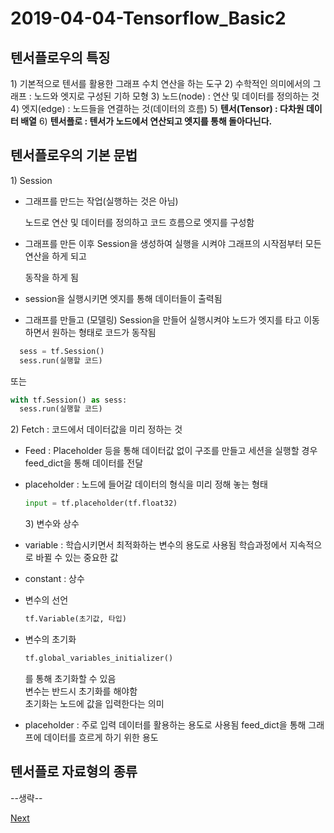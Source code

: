 # 2019-04-04-Tensorflow\_Basic2

## 텐서플로우의 특징

1\) 기본적으로 텐서를 활용한 그래프 수치 연산을 하는 도구 2\) 수학적인 의미에서의 그래프 : 노드와 엣지로 구성된 기하 모형 3\) 노드\(node\) : 연산 및 데이터를 정의하는 것 4\) 엣지\(edge\) : 노드들을 연결하는 것\(데이터의 흐름\) 5\) **텐서\(Tensor\) : 다차원 데이터 배열** 6\) **텐서플로 : 텐서가 노드에서 연산되고 엣지를 통해 돌아다닌다.**

## 텐서플로우의 기본 문법

1\) Session

* 그래프를 만드는 작업\(실행하는 것은 아님\)

  노드로 연산 및 데이터를 정의하고 코드 흐름으로 엣지를 구성함

* 그래프를 만든 이후 Session을 생성하여 실행을 시켜야 그래프의 시작점부터 모든 연산을 하게 되고

  동작을 하게 됨

* session을 실행시키면 엣지를 통해 데이터들이 출력됨
* 그래프를 만들고 \(모델링\) Session을 만들어 실행시켜야 노드가 엣지를 타고 이동하면서 원하는 형태로 코드가 동작됨

```python
  sess = tf.Session()
  sess.run(실행할 코드)
```

또는

```python
with tf.Session() as sess:
  sess.run(실행할 코드)
```

2\) Fetch : 코드에서 데이터값을 미리 정하는 것

* Feed : Placeholder 등을 통해 데이터값 없이 구조를 만들고 세션을 실행할 경우 feed\_dict을 통해 데이터를 전달
* placeholder : 노드에 들어갈 데이터의 형식을 미리 정해 놓는 형태

  ```python
  input = tf.placeholder(tf.float32)
  ```

  3\) 변수와 상수

* variable : 학습시키면서 최적화하는 변수의 용도로 사용됨 학습과정에서 지속적으로 바뀔 수 있는 중요한 값
* constant : 상수
* 변수의 선언

  ```python
  tf.Variable(초기값, 타입)
  ```

* 변수의 초기화

  ```python
  tf.global_variables_initializer()
  ```

  를 통해 초기화할 수 있음  
  변수는 반드시 초기화를 해야함  
  초기화는 노드에 값을 입력한다는 의미

* placeholder : 주로 입력 데이터를 활용하는 용도로 사용됨 feed\_dict을 통해 그래프에 데이터를 흐르게 하기 위한 용도

## 텐서플로 자료형의 종류

--생략--

[Next](https://github.com/bhy304/todayMarkdown/blob/master/2019-04-04-Tensorflow_Basic3.md)

